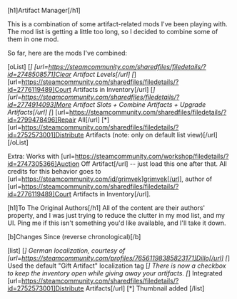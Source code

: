 [h1]Artifact Manager[/h1]

This is a combination of some artifact-related mods I've been playing with.
The mod list is getting a little too long, so I decided to combine some of
them in one mod.

So far, here are the mods I've combined:

[oList]
[*] [url=https://steamcommunity.com/sharedfiles/filedetails/?id=2748508571]Clear Artifact Levels[/url]
[*] [url=https://steamcommunity.com/sharedfiles/filedetails/?id=2776119489]Court Artifacts in Inventory[/url]
[*] [url=https://steamcommunity.com/sharedfiles/filedetails/?id=2774914093]More Artifact Slots + Combine Artifacts + Upgrade Artifacts[/url]
[*] [url=https://steamcommunity.com/sharedfiles/filedetails/?id=2799478496]Repair All[/url]
[*] [url=https://steamcommunity.com/sharedfiles/filedetails/?id=2752573001]Distribute Artifacts (note: only on default list view)[/url]
[/oList]

Extra: Works with [url=https://steamcommunity.com/workshop/filedetails/?id=2747305366]Auction Off Artifact[/url] -- just load this one after that.  All credits for this behavior goes to  [url=https://steamcommunity.com/id/grimvek]grimvek[/url], author of [url=https://steamcommunity.com/sharedfiles/filedetails/?id=2776119489]Court Artifacts in Inventory[/url]. 


[h1]To The Original Authors[/h1]
All of the content are their authors' property, and I was just trying to
reduce the clutter in my mod list, and my UI.  Ping me if this isn't 
something you'd like available, and I'll take it down.

[b]Changes Since (reverse chronological)[/b]

[list]
[*] German localization, courtesy of [url=https://steamcommunity.com/profiles/76561198385823171]Dillo[/url]
[*] Used the default "Gift Artifact" localization tag
[*] There is now a checkbox to keep the inventory open while giving away your artifacts.
[*] Integrated [url=https://steamcommunity.com/sharedfiles/filedetails/?id=2752573001]Distribute Artifacts[/url]
[*] Thumbnail added
[/list]